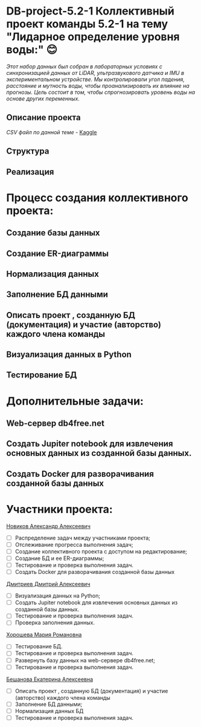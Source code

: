 # DB-project-5.2-1 Коллективный проект команды 5.2-1 на тему "Лидарное определение уровня воды:" :blush:



*Этот набор данных был собран в лабораторных условиях с синхронизацией данных от LiDAR, ультразвукового датчика и IMU в экспериментальном устройстве. Мы контролировали угол падения, расстояние и мутность воды, чтобы проанализировать их влияние на прогнозы. Цель состоит в том, чтобы спрогнозировать уровень воды на основе других переменных.*

## Описание проекта
*CSV файл по данной теме* - [Kaggle](https://www.kaggle.com/datasets/caetanoranieri/water-level-identification-with-lidar?select=water-level_turbidity-low.csv)

## Структура
## Реализация
# Процесс создания коллективного проекта:
## Создание базы данных
## Создание ER-диаграммы
## Нормализация данных
## Заполнение БД данными
## Описать проект , созданную БД (документация) и участие (авторство) каждого члена команды
## Визуализация данных в Python
## Тестирование БД
# Дополнительные задачи:
## Web-сервер db4free.net
## Создать Jupiter notebook для извлечения основных данных из созданной базы данных.
## Создать Docker для разворачивания созданной базы данных
# Участники проекта:
[Новиков Александр Алексеевич](https://github.com/samaletwf)
 - [ ] Распределение задач между участниками проекта;
 - [ ] Отслеживание прогресса выполнения задач;
 - [ ] Создание коллективного проекта с доступом на редактирование;
 - [ ] Создание БД и ее ER-диаграммы;
 - [ ] Тестирование и проверка выполнения задач.
 - [ ] Создать Docker для разворачивания созданной базы данных

[Дмитриев Дмитрий Алексеевич](https://github.com/DmitriyDmit)
 - [ ]  Визуализация данных на Python;
 - [ ]  Создать Jupiter notebook для извлечения основных данных из созданной базы данных.
 - [ ]  Тестирование и проверка выполнения задач.
 - [ ]  Проверка заполнения данных.
       
[Хорошева Мария Романовна](https://github.com/DevaMar1a)
 - [ ] Тестирование БД.
 - [ ] Тестирование и проверка выполнения задач.
 - [ ] Развернуть базу данных на web-сервере db4free.net;
 - [ ] Тестирование и проверка выполнения задач.

[Бешанова Екатерина Алексеевна](https://github.com/katuuushka)
 - [ ] Описать проект , созданную БД (документация) и участие (авторство) каждого члена команды
 - [ ] Заполнение БД данными;
 - [ ] Нормализация данных БД
 - [ ] Тестирование и проверка выполнения задач.
